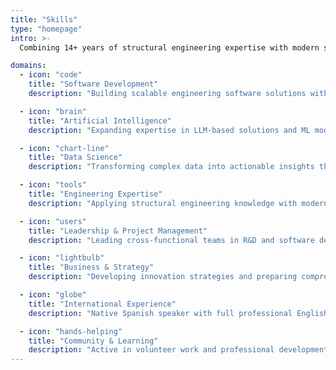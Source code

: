 ```yaml
---
title: "Skills"
type: "homepage"
intro: >-
  Combining 14+ years of structural engineering expertise with modern software development and expanding into AI/ML capabilities.

domains:
  - icon: "code"
    title: "Software Development"
    description: "Building scalable engineering software solutions with Python and modern frameworks, focusing on real-time analysis and automation."

  - icon: "brain"
    title: "Artificial Intelligence"
    description: "Expanding expertise in LLM-based solutions and ML models for engineering applications, specializing in compliance tools and predictive analytics."

  - icon: "chart-line"
    title: "Data Science"
    description: "Transforming complex data into actionable insights through statistical analysis, visualization, and machine learning techniques."

  - icon: "tools"
    title: "Engineering Expertise"
    description: "Applying structural engineering knowledge with modern technology to create innovative solutions for complex engineering challenges."

  - icon: "users"
    title: "Leadership & Project Management"
    description: "Leading cross-functional teams in R&D and software development, managing complex projects up to 20,000 m², and coordinating multidisciplinary initiatives."

  - icon: "lightbulb"
    title: "Business & Strategy"
    description: "Developing innovation strategies and preparing comprehensive documentation for tech-driven solutions, including investment proposals exceeding $500K USD."

  - icon: "globe"
    title: "International Experience"
    description: "Native Spanish speaker with full professional English proficiency and intermediate French, enabling effective communication in diverse international settings."

  - icon: "hands-helping"
    title: "Community & Learning"
    description: "Active in volunteer work and professional development, including structural assessment for disaster relief and student welcome programs. Recipient of Academic Excellence Scholarship at Collège LaSalle Montréal."
---
```

